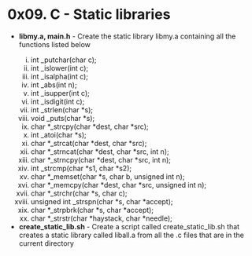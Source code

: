 <h1>0x09. C - Static libraries</h1>
<ul>
<li><b>libmy.a, main.h</b> - Create the static library libmy.a containing all the functions listed below</li>
<ol type="i">
<li>int _putchar(char c);</li>
<li>int _islower(int c);</li>
<li>int _isalpha(int c);</li>
<li>int _abs(int n);</li>
<li>int _isupper(int c);</li>
<li>int _isdigit(int c);</li>
<li>int _strlen(char *s);</li>
<li>void _puts(char *s);</li>
<li>char *_strcpy(char *dest, char *src);</li>
<li>int _atoi(char *s);</li>
<li>char *_strcat(char *dest, char *src);</li>
<li>char *_strncat(char *dest, char *src, int n);</li>
<li>char *_strncpy(char *dest, char *src, int n);</li>
<li>int _strcmp(char *s1, char *s2);</li>
<li>char *_memset(char *s, char b, unsigned int n);</li>
<li>char *_memcpy(char *dest, char *src, unsigned int n);</li>
<li>char *_strchr(char *s, char c);</li>
<li>unsigned int _strspn(char *s, char *accept);</li>
<li>char *_strpbrk(char *s, char *accept);</li>
<li>char *_strstr(char *haystack, char *needle);</li>
</ol>
<li><b>create_static_lib.sh</b> - Create a script called create_static_lib.sh that creates a static library called liball.a from all the .c files that are in the current directory</li>
</ul>
